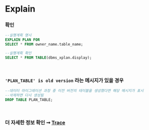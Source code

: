 Explain
===

### 확인
```sql
--실행계획 명시
EXPLAIN PLAN FOR
SELECT * FROM owner_name.table_name;

--실행계획 확인
SELECT * FROM TABLE(dbms_xplan.display);
```

<br>

### `'PLAN_TABLE' is old version` 라는 메시지가 있을 경우
```sql
--데이터 마이그레이션 과정 중 이전 버전의 테이블을 생성했다면 해당 메시지가 표시
--삭제하면 다시 생성됨
DROP TABLE PLAN_TABLE;
```

<br>

### 더 자세한 정보 확인 ➞ [Trace](../Trace/README.md)


